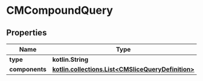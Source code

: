 
# CMCompoundQuery

## Properties
Name | Type | Description | Notes
------------ | ------------- | ------------- | -------------
**type** | **kotlin.String** |  | 
**components** | [**kotlin.collections.List&lt;CMSliceQueryDefinition&gt;**](CMSliceQueryDefinition.md) |  | 



